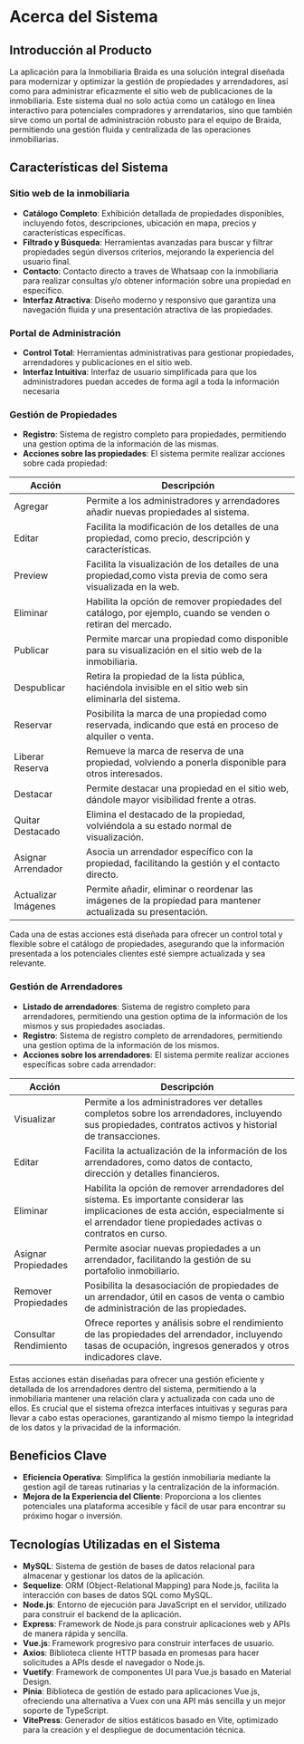 # Acerca del Sistema

## Introducción al Producto

La aplicación para la Inmobiliaria Braida es una solución integral diseñada para modernizar y optimizar la gestión de propiedades y arrendadores, así como para administrar eficazmente el sitio web de publicaciones de la inmobiliaria. Este sistema dual no solo actúa como un catálogo en línea interactivo para potenciales compradores y arrendatarios, sino que también sirve como un portal de administración robusto para el equipo de Braida, permitiendo una gestión fluida y centralizada de las operaciones inmobiliarias.

## Características del Sistema

### Sitio web de la inmobiliaria

- **Catálogo Completo**: Exhibición detallada de propiedades disponibles, incluyendo fotos, descripciones, ubicación en mapa, precios y características específicas.
- **Filtrado y Búsqueda**: Herramientas avanzadas para buscar y filtrar propiedades según diversos criterios, mejorando la experiencia del usuario final.
- **Contacto**: Contacto directo a traves de Whatsaap con la inmobiliaria para realizar consultas y/o obtener información sobre una propiedad en especifico. 
- **Interfaz Atractiva**: Diseño moderno y responsivo que garantiza una navegación fluida y una presentación atractiva de las propiedades.



### Portal de Administración

- **Control Total**: Herramientas administrativas para gestionar propiedades, arrendadores y publicaciones en el sitio web.
- **Interfaz Intuitiva**: Interfaz de usuario simplificada para que los administradores puedan accedes de forma agil a toda la información necesaria

### Gestión de Propiedades

- **Registro**: Sistema de registro completo para propiedades, permitiendo una gestion optima de la información de las mismas.
- **Acciones sobre las propiedades**: El sistema permite realizar acciones sobre cada propiedad:

| Acción               | Descripción                                                                                       |
|----------------------|---------------------------------------------------------------------------------------------------|
| Agregar              | Permite a los administradores y arrendadores añadir nuevas propiedades al sistema.                |
| Editar               | Facilita la modificación de los detalles de una propiedad, como precio, descripción y características. |
| Preview              | Facilita la visualización de los detalles de una propiedad,como vista previa de como sera visualizada en la web. |
| Eliminar             | Habilita la opción de remover propiedades del catálogo, por ejemplo, cuando se venden o retiran del mercado.  |
| Publicar             | Permite marcar una propiedad como disponible para su visualización en el sitio web de la inmobiliaria.      |
| Despublicar          | Retira la propiedad de la lista pública, haciéndola invisible en el sitio web sin eliminarla del sistema. |
| Reservar             | Posibilita la marca de una propiedad como reservada, indicando que está en proceso de alquiler o venta.    |
| Liberar Reserva      | Remueve la marca de reserva de una propiedad, volviendo a ponerla disponible para otros interesados.       |
| Destacar             | Permite destacar una propiedad en el sitio web, dándole mayor visibilidad frente a otras.                  |
| Quitar Destacado     | Elimina el destacado de la propiedad, volviéndola a su estado normal de visualización.                     |
| Asignar Arrendador   | Asocia un arrendador específico con la propiedad, facilitando la gestión y el contacto directo.            |
| Actualizar Imágenes  | Permite añadir, eliminar o reordenar las imágenes de la propiedad para mantener actualizada su presentación.|

Cada una de estas acciones está diseñada para ofrecer un control total y flexible sobre el catálogo de propiedades, asegurando que la información presentada a los potenciales clientes esté siempre actualizada y sea relevante.



### Gestión de Arrendadores

- **Listado de arrendadores**: Sistema de registro completo para arrendadores, permitiendo una gestion optima de la información de los mismos y sus propiedades asociadas.
- **Registro**: Sistema de registro completo de arrendadores, permitiendo una gestion optima de la información de los mismos.
- **Acciones sobre los arrendadores**: El sistema permite realizar acciones específicas sobre cada arrendador:

| Acción     | Descripción                                                                                   |
|------------|-----------------------------------------------------------------------------------------------|
| Visualizar | Permite a los administradores ver detalles completos sobre los arrendadores, incluyendo sus propiedades, contratos activos y historial de transacciones. |
| Editar     | Facilita la actualización de la información de los arrendadores, como datos de contacto, dirección y detalles financieros. |
| Eliminar   | Habilita la opción de remover arrendadores del sistema. Es importante considerar las implicaciones de esta acción, especialmente si el arrendador tiene propiedades activas o contratos en curso. |
| Asignar Propiedades | Permite asociar nuevas propiedades a un arrendador, facilitando la gestión de su portafolio inmobiliario. |
| Remover Propiedades | Posibilita la desasociación de propiedades de un arrendador, útil en casos de venta o cambio de administración de las propiedades. |
| Consultar Rendimiento | Ofrece reportes y análisis sobre el rendimiento de las propiedades del arrendador, incluyendo tasas de ocupación, ingresos generados y otros indicadores clave. |

Estas acciones están diseñadas para ofrecer una gestión eficiente y detallada de los arrendadores dentro del sistema, permitiendo a la inmobiliaria mantener una relación clara y actualizada con cada uno de ellos. Es crucial que el sistema ofrezca interfaces intuitivas y seguras para llevar a cabo estas operaciones, garantizando al mismo tiempo la integridad de los datos y la privacidad de la información.


## Beneficios Clave

- **Eficiencia Operativa**: Simplifica la gestión inmobiliaria mediante la gestion agil de tareas rutinarias y la centralización de la información.
- **Mejora de la Experiencia del Cliente**: Proporciona a los clientes potenciales una plataforma accesible y fácil de usar para encontrar su próximo hogar o inversión.


## Tecnologías Utilizadas en el Sistema

- **MySQL**: Sistema de gestión de bases de datos relacional para almacenar y gestionar los datos de la aplicación.
- **Sequelize**: ORM (Object-Relational Mapping) para Node.js, facilita la interacción con bases de datos SQL como MySQL.
- **Node.js**: Entorno de ejecución para JavaScript en el servidor, utilizado para construir el backend de la aplicación.
- **Express**: Framework de Node.js para construir aplicaciones web y APIs de manera rápida y sencilla.
- **Vue.js**: Framework progresivo para construir interfaces de usuario.
- **Axios**: Biblioteca cliente HTTP basada en promesas para hacer solicitudes a APIs desde el navegador o Node.js.
- **Vuetify**: Framework de componentes UI para Vue.js basado en Material Design.
- **Pinia**: Biblioteca de gestión de estado para aplicaciones Vue.js, ofreciendo una alternativa a Vuex con una API más sencilla y un mejor soporte de TypeScript.
- **VitePress**: Generador de sitios estáticos basado en Vite, optimizado para la creación y el despliegue de documentación técnica.
